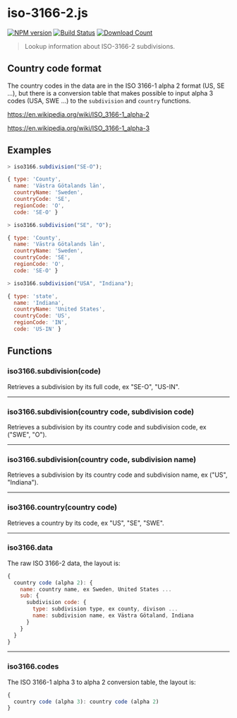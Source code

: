 # iso-3166-2.js

[![NPM version][npm-image]][npm-url]
[![Build Status][travis-image]][travis-url]
[![Download Count][downloads-image]][downloads-url]

> Lookup information about ISO-3166-2 subdivisions.

## Country code format

The country codes in the data are in the ISO 3166-1 alpha 2 format (US,
SE ...), but there is a conversion table that makes possible to input
alpha 3 codes (USA, SWE ...) to the `subdivision` and `country` functions.

https://en.wikipedia.org/wiki/ISO_3166-1_alpha-2

https://en.wikipedia.org/wiki/ISO_3166-1_alpha-3

## Examples

```js
> iso3166.subdivision("SE-O");

{ type: 'County',
  name: 'Västra Götalands län',
  countryName: 'Sweden',
  countryCode: 'SE',
  regionCode: 'O',
  code: 'SE-O' }
```

```js
> iso3166.subdivision("SE", "O");

{ type: 'County',
  name: 'Västra Götalands län',
  countryName: 'Sweden',
  countryCode: 'SE',
  regionCode: 'O',
  code: 'SE-O' }
```

```js
> iso3166.subdivision("USA", "Indiana");

{ type: 'state',
  name: 'Indiana',
  countryName: 'United States',
  countryCode: 'US',
  regionCode: 'IN',
  code: 'US-IN' }
```

## Functions

### iso3166.subdivision(code)
Retrieves a subdivision by its full code, ex "SE-O", "US-IN".

* * *

### iso3166.subdivision(country code, subdivision code)
Retrieves a subdivision by its country code and subdivision code,
ex ("SWE", "O").

* * *

### iso3166.subdivision(country code, subdivision name)
Retrieves a subdivision by its country code and subdivision name,
ex ("US", "Indiana").

* * *

### iso3166.country(country code)
Retrieves a country by its code, ex "US", "SE", "SWE".

* * *

### iso3166.data

The raw ISO 3166-2 data, the layout is:

```js
{
  country code (alpha 2): {
    name: country name, ex Sweden, United States ...
    sub: {
      subdivision code: {
        type: subdivision type, ex county, divison ...
        name: subdivision name, ex Västra Götaland, Indiana
      }
    }
  }
}
```

* * *

### iso3166.codes

The ISO 3166-1 alpha 3 to alpha 2 conversion table, the layout is:

```js
{
  country code (alpha 3): country code (alpha 2)
}
```

[npm-image]: https://img.shields.io/npm/v/iso-3166-2.svg?style=flat-square
[npm-url]: https://npmjs.org/package/iso-3166-2
[downloads-image]: http://img.shields.io/npm/dm/iso-3166-2.svg?style=flat-square
[downloads-url]: https://npmjs.org/package/iso-3166-2
[travis-image]: https://img.shields.io/travis/olahol/iso-3166-2.js/master.svg?style=flat-square
[travis-url]: https://travis-ci.org/olahol/iso-3166-2.js
